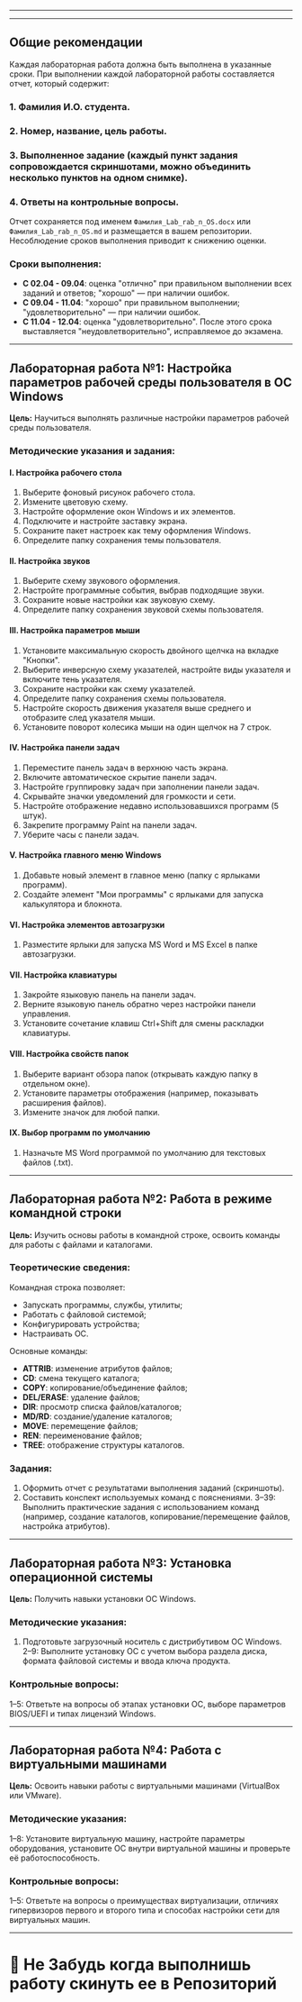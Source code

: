 
---
---

## Общие рекомендации

Каждая лабораторная работа должна быть выполнена в указанные сроки. При выполнении каждой лабораторной работы составляется отчет, который содержит:


### 1. Фамилия И.О. студента.
### 2. Номер, название, цель работы.
### 3. Выполненное задание (каждый пункт задания сопровождается скриншотами, можно объединить несколько пунктов на одном снимке).
### 4. Ответы на контрольные вопросы.

Отчет сохраняется под именем `Фамилия_Lab_rab_n_OS.docx` или  `Фамилия_Lab_rab_n_OS.md` и размещается в вашем репозитории. Несоблюдение сроков выполнения приводит к снижению оценки.

### Сроки выполнения:

- **С 02.04 - 09.04**: оценка "отлично" при правильном выполнении всех заданий и ответов; "хорошо" — при наличии ошибок.
- **С 09.04 - 11.04**: "хорошо" при правильном выполнении; "удовлетворительно" — при наличии ошибок.
- **С 11.04 - 12.04**: оценка "удовлетворительно". После этого срока выставляется "неудовлетворительно", исправляемое до экзамена.

---

## Лабораторная работа №1: Настройка параметров рабочей среды пользователя в ОС Windows

**Цель:** Научиться выполнять различные настройки параметров рабочей среды пользователя.

### Методические указания и задания:

#### I. Настройка рабочего стола

1. Выберите фоновый рисунок рабочего стола.
2. Измените цветовую схему.
3. Настройте оформление окон Windows и их элементов.
4. Подключите и настройте заставку экрана.
5. Сохраните пакет настроек как тему оформления Windows.
6. Определите папку сохранения темы пользователя.

#### II. Настройка звуков

1. Выберите схему звукового оформления.
2. Настройте программные события, выбрав подходящие звуки.
3. Сохраните новые настройки как звуковую схему.
4. Определите папку сохранения звуковой схемы пользователя.

#### III. Настройка параметров мыши

1. Установите максимальную скорость двойного щелчка на вкладке "Кнопки".
2. Выберите инверсную схему указателей, настройте виды указателя и включите тень указателя.
3. Сохраните настройки как схему указателей.
4. Определите папку сохранения схемы пользователя.
5. Настройте скорость движения указателя выше среднего и отобразите след указателя мыши.
6. Установите поворот колесика мыши на один щелчок на 7 строк.

#### IV. Настройка панели задач

1. Переместите панель задач в верхнюю часть экрана.
2. Включите автоматическое скрытие панели задач.
3. Настройте группировку задач при заполнении панели задач.
4. Скрывайте значки уведомлений для громкости и сети.
5. Настройте отображение недавно использовавшихся программ (5 штук).
6. Закрепите программу Paint на панели задач.
7. Уберите часы с панели задач.

#### V. Настройка главного меню Windows

1. Добавьте новый элемент в главное меню (папку с ярлыками программ).
2. Создайте элемент "Мои программы" с ярлыками для запуска калькулятора и блокнота.

#### VI. Настройка элементов автозагрузки

1. Разместите ярлыки для запуска MS Word и MS Excel в папке автозагрузки.

#### VII. Настройка клавиатуры

1. Закройте языковую панель на панели задач.
2. Верните языковую панель обратно через настройки панели управления.
3. Установите сочетание клавиш Ctrl+Shift для смены раскладки клавиатуры.

#### VIII. Настройка свойств папок

1. Выберите вариант обзора папок (открывать каждую папку в отдельном окне).
2. Установите параметры отображения (например, показывать расширения файлов).
3. Измените значок для любой папки.

#### IX. Выбор программ по умолчанию

1. Назначьте MS Word программой по умолчанию для текстовых файлов (.txt).

---

## Лабораторная работа №2: Работа в режиме командной строки

**Цель:** Изучить основы работы в командной строке, освоить команды для работы с файлами и каталогами.

### Теоретические сведения:

Командная строка позволяет:

- Запускать программы, службы, утилиты;
- Работать с файловой системой;
- Конфигурировать устройства;
- Настраивать ОС.

Основные команды:

- **ATTRIB**: изменение атрибутов файлов;
- **CD**: смена текущего каталога;
- **COPY**: копирование/объединение файлов;
- **DEL/ERASE**: удаление файлов;
- **DIR**: просмотр списка файлов/каталогов;
- **MD/RD**: создание/удаление каталогов;
- **MOVE**: перемещение файлов;
- **REN**: переименование файлов;
- **TREE**: отображение структуры каталогов.


### Задания:

1. Оформить отчет с результатами выполнения заданий (скриншоты).
2. Составить конспект используемых команд с пояснениями.
3–39: Выполнить практические задания с использованием команд (например, создание каталогов, копирование/перемещение файлов, настройка атрибутов).

---

## Лабораторная работа №3: Установка операционной системы

**Цель:** Получить навыки установки ОС Windows.

### Методические указания:

1. Подготовьте загрузочный носитель с дистрибутивом ОС Windows.
2–9: Выполните установку ОС с учетом выбора раздела диска, формата файловой системы и ввода ключа продукта.

### Контрольные вопросы:

1–5: Ответьте на вопросы об этапах установки ОС, выборе параметров BIOS/UEFI и типах лицензий Windows.

---

## Лабораторная работа №4: Работа с виртуальными машинами

**Цель:** Освоить навыки работы с виртуальными машинами (VirtualBox или VMware).

### Методические указания:

1–8: Установите виртуальную машину, настройте параметры оборудования, установите ОС внутри виртуальной машины и проверьте её работоспособность.

### Контрольные вопросы:

1–5: Ответьте на вопросы о преимуществах виртуализации, отличиях гипервизоров первого и второго типа и способах настройки сети для виртуальных машин.

---
# 🚩  **Не Забудь когда выполнишь работу скинуть ее в Репозиторий** 
